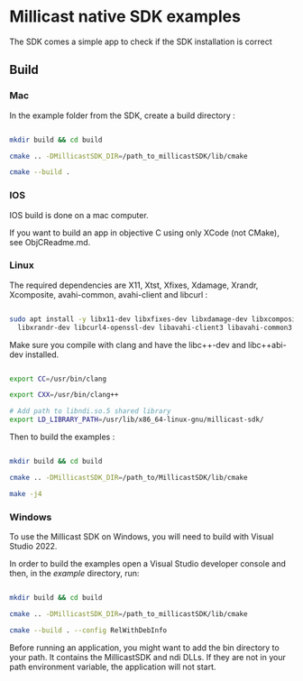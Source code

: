 # Millicast native SDK examples

The SDK comes a simple app to check if the SDK installation is correct

## Build

### Mac

In the example folder from the SDK, create a build directory :

```bash

mkdir build && cd build

cmake .. -DMillicastSDK_DIR=/path_to_millicastSDK/lib/cmake

cmake --build .

```

### IOS

IOS build is done on a mac computer.

If you want to build an app in objective C using only XCode (not CMake), see ObjCReadme.md.

### Linux

The required dependencies are X11, Xtst, Xfixes, Xdamage, Xrandr, Xcomposite,
avahi-common, avahi-client and libcurl : 

```bash

sudo apt install -y libx11-dev libxfixes-dev libxdamage-dev libxcomposite-dev libxtst-dev \
  libxrandr-dev libcurl4-openssl-dev libavahi-client3 libavahi-common3

```

Make sure you compile with clang and have the libc++-dev and libc++abi-dev installed.

```bash

export CC=/usr/bin/clang

export CXX=/usr/bin/clang++

# Add path to libndi.so.5 shared library
export LD_LIBRARY_PATH=/usr/lib/x86_64-linux-gnu/millicast-sdk/

```

Then to build the examples :

```bash

mkdir build && cd build

cmake .. -DMillicastSDK_DIR=/path_to/MillicastSDK/lib/cmake

make -j4

```

### Windows

To use the Millicast SDK on Windows, you will need to build with Visual Studio 2022.

In order to build the examples open a Visual Studio developer console and then,
in the *example* directory, run:

```bash

mkdir build && cd build

cmake .. -DMillicastSDK_DIR=/path_to_millicastSDK/lib/cmake

cmake --build . --config RelWithDebInfo

```

Before running an application, you might want to add the bin directory to your path.
It contains the MillicastSDK and ndi DLLs. If they are not in your path environment variable,
the application will not start.
